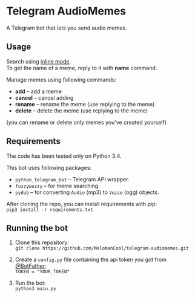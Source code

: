 # Telegram AudioMemes
A Telegram bot that lets you send audio memes.


## Usage
Search using [inline mode](https://core.telegram.org/bots/inline).  
To get the name of a meme, reply to it with __name__ command.

Manage memes using following commands:
* __add__ – add a meme
* __cancel__ – cancel adding
* __rename__ – rename the meme (use replying to the meme)
* __delete__ – delete the meme (use replying to the meme)

(you can rename or delete only memes you've created yourself)


## Requirements

The code has been tested only on Python 3.4.

This bot uses following packages:
* `python_telegram_bot` – Telegram API wrapper.
* `fuzzywuzzy` – for meme searching.
* `pydub` – for converting `Audio` (mp3) to `Voice` (ogg) objects.

After cloning the repo, you can install requirements with pip:  
`pip3 install -r requirements.txt`


## Running the bot

1. Clone this repository:  
   `git clone https://github.com/MelomanCool/telegram-audiomemes.git`

2. Create a `config.py` file containing the api token you got from [@BotFather](https://telegram.me/BotFather):  
   `TOKEN = "YOUR_TOKEN"`

3. Run the bot:  
   `python3 main.py`
